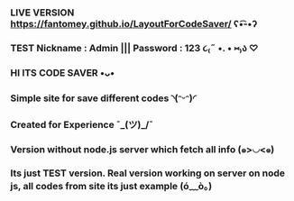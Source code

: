### LIVE VERSION https://fantomey.github.io/LayoutForCodeSaver/     ʕ•͡-•ʔ

### TEST Nickname : Admin  |||  Password : 123  ૮₍˶ •. • ⑅₎ა ♡

### HI ITS  CODE SAVER •ᴗ•
### Simple site for save different codes ◝(ᵔᵕᵔ)◜ 
### Created for Experience ¯\_(ツ)_/¯
### Version without node.js server which fetch all info  (๑>◡<๑)
### Its just TEST version. Real version working on server on node js, all codes from site its just example  (ó﹏ò｡)



